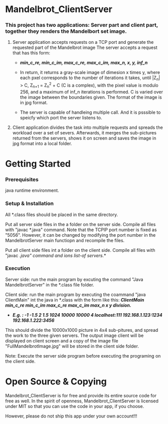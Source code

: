 # Mandelbrot_ClientServer

### This project has two applications:  Server part and client part, together they renders the Mandelbort set image.  
1.  Server application accepts requests on a TCP port and generate the requested part of the Mandelbrot image
The server accepts a request that has this form:  

    - _**min_c_re, min_c_im, max_c_re, max_c_im, max_n, x, y, inf_n**_

    - In return, it returns a gray-scale image of dimesion x times y, where each pxel corresponds to the number of iterations it takes, until |Z<sub>n</sub>| > C, Z<sub>n+1</sub> = Z<sub>n</sub><sup>2</sup> + C (C is a complex), with the pixel value is modulo 256, and a maximum of inf_n iterations is performed.  C is varied over the image between the boundaries given.  The format of the image is in jpg format.

    - The server is capable of handleing multiple call.  And it is psssible to speicfy which port the server listens to.

2.  Client application divides the task into multiple requests and spreads the workload over a set of severs.  Afterwards, it merges the sub-pictures returned from the servers, shows it on screen and saves the image in jpg format into a local folder.  

# Getting Started

### Prerequisites
java runtime environment.

### Setup & Installation
All *.class files should be placed in the same directory.

Put all server side files in the a folder on the server side. Compile all files with "javac *.java" command.  Note that the TCPIP port number is fixed as "5056".  However, it can be changed by modifying the port number in the MandelbrotServer main functiopn and recompile the files.

Put all client side files int a folder on the client side.  Compile all files with "javac *.java" command and ions list-of servers.**

### Execution 

Server side:  run the main program by excuting the command "Java MandelbrotServer" in the  *.class file folder.

Client side:  run the main program by executing the coammand "java ClientMain" int the java in *.class with the form like this:  _**ClientMain min_c_re min_c_im max_c_re max_c_im max_n x y division.**_

  - _**E.g. :  -1 -1.5 2 1.5 1024 10000 10000 4 localhost:111 192.168.1.123:1234 192.168.1.222:3456**_

This should divide the 10000x1000 picture in 4x4 sub-pitures, and spread the work to the three given servers.  The output image client will be displayed on client screen and a copy of the image file "FullMandelbrotImage.jpg" will be stored in the client side folder.

Note: Execute the server side program before executing the programing on the client side.

# Open Source & Copying
Mandelbrot_ClientServer is for free and provide its entire source code for free as well. In the spirit of openness, Mandelbrot_ClientServer is licensed under MIT so that you can use the code in your app, if you choose.

However, please do not ship this app under your own account!!!

